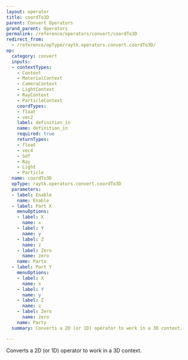 ```yaml
---
layout: operator
title: coordTo3D
parent: Convert Operators
grand_parent: Operators
permalink: /reference/operators/convert/coordTo3D
redirect_from:
  - /reference/opType/raytk.operators.convert.coordTo3D/
op:
  category: convert
  inputs:
  - contextTypes:
    - Context
    - MaterialContext
    - CameraContext
    - LightContext
    - RayContext
    - ParticleContext
    coordTypes:
    - float
    - vec2
    label: definition_in
    name: definition_in
    required: true
    returnTypes:
    - float
    - vec4
    - Sdf
    - Ray
    - Light
    - Particle
  name: coordTo3D
  opType: raytk.operators.convert.coordTo3D
  parameters:
  - label: Enable
    name: Enable
  - label: Part X
    menuOptions:
    - label: X
      name: x
    - label: Y
      name: y
    - label: Z
      name: z
    - label: Zero
      name: zero
    name: Partx
  - label: Part Y
    menuOptions:
    - label: X
      name: x
    - label: Y
      name: y
    - label: Z
      name: z
    - label: Zero
      name: zero
    name: Party
  summary: Converts a 2D (or 1D) operator to work in a 3D context.

---
```



Converts a 2D (or 1D) operator to work in a 3D context.